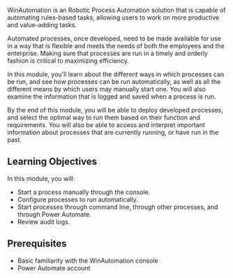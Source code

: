 WinAutomation is an Robotic Process Automation solution that is capable of automating rules-based tasks, allowing users to work on more productive and value-adding tasks.

Automated processes, once developed, need to be made available for use in a way that is flexible and meets the needs of both the employees and the enterprise. Making sure that processes are run in a timely and orderly fashion is critical to maximizing efficiency.

In this module, you'll learn about the different ways in which processes can be run, and see how processes can be run automatically, as well as all the different means by which users may manually start one. You will also examine the information that is logged and saved when a process is run.

By the end of this module, you will be able to deploy developed processes, and select the optimal way to run them based on their function and requirements. You will also be able to access and interpret important information about processes that are currently running, or have run in the past.

## Learning Objectives
In this module, you will:
* Start a process manually through the console.
* Configure processes to run automatically.
* Start processes through command line, through other processes, and through Power Automate.
* Review audit logs.

## Prerequisites
* Basic familiarity with the WinAutomation console
* Power Automate account
 